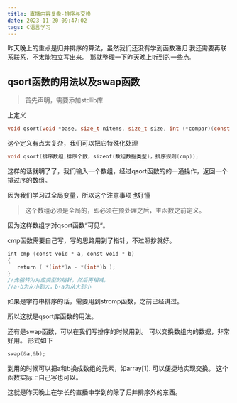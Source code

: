 ```yaml
---
title: 直播内容复盘-排序与交换
date: 2023-11-20 09:47:02
tags: C语言学习
---
```

昨天晚上的重点是归并排序的算法，虽然我们还没有学到函数递归
我还需要再联系联系，不太能独立写出来。
那就整理一下昨天晚上听到的一些点.
<!--more-->

## qsort函数的用法以及swap函数
> 首先声明，需要添加stdlib库

上定义
```C
void qsort(void *base, size_t nitems, size_t size, int (*compar)(const void *, const void*))
```

这个定义有点太复杂，我们可以把它特殊化处理

```C
void qsort(排序数组,排序个数，sizeof(数组数据类型)，排序规则(cmp));
```

这样的话就明了了，我们输入一个数组，经过qsort函数的的一通操作，返回一个排过序的数组。

因为我们学习过全局变量，所以这个注意事项也好懂

> 这个数组必须是全局的，即必须在预处理之后，主函数之前定义。

因为这样数组才对qsort函数“可见“。

cmp函数需要自己写，写的思路用到了指针，不过照抄就好。

```C
int cmp (const void * a, const void * b)  
{  
   return ( *(int*)a - *(int*)b );  
}
//先强转为对应类型的指针，然后再相减，
//a-b为从小到大，b-a为从大到小
```

如果是字符串排序的话，需要用到strcmp函数，之前已经讲过。

所以这就是qsort库函数的用法。

还有是swap函数，可以在我们写排序的时候用到。
可以交换数组内的数据，非常好用。
形式如下
```C
swap(&a,&b);
```
到用的时候可以把a和b换成数组的元素，如array[1].
可以便捷地实现交换。
这个函数实际上自己写也可以。

这就是昨天晚上在学长的直播中学到的除了归并排序外的东西。

